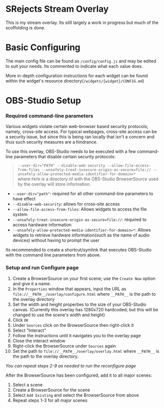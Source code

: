 # SRejects Stream Overlay  
This is my stream overlay. Its still largely a work in progress but much of
the scoffolding is done.


# Basic Configuring
The main config file can be found as `/config/config.js` and may be edited to suit
your needs. Its commented to indicate what each value does.  

More in-depth configuration instructions for each widget can be found within the
widget's resource directory(`/widgets/{widget}/CONFIG.md`)


# OBS-Studio Setup

### Required command-line parameters
Various widgets violate certain web-browser based security protocols; namely,
cross-site access. For typical webpages, cross-site access can be a security
issue, but since this is being ran locally that isn't a concern and thus such
security measures are a hindrance.  

To use this overlay, OBS-Studio needs to be executed with a few command-line
parameters that disable certain security protocols:

> `--user-dir="PATH" --disable-web-security --allow-file-access-from-files --unsafely-treat-insecure-origin-as-secure=file:// --unsafely-allow-protected-media-identifier-for-domain=*`  
> where `PATH` is a directory of with the OBS-Studio BrowserSource used by the
overlay will store information.  

* `--user-dir="path"`: required for all other command-line parameters to have effect  
* `--disable-web-security`: allows for cross-site access
* `--allow-file-access-from-files`: Allows widgets to access the file system  
* `--unsafely-treat-insecure-origin-as-secure=file://`: required to access hardware information
* `--unsafely-allow-protected-media-identifier-for-domain=*`: Allows widgets to retrieve hardware information(such as the name of audio devices) without having to prompt the user

Its recommended to create a shortcut/symlink that executes OBS-Studio with the
command line parameters from above.

### Setup and run Configure page
1. Create a BrowserSource on your first scene; use the `Create New` option and give it a name.  
2. In the `Properties` window that appears, input the URL as `file://__PATH__/overlay/configure.html` where `__PATH__` is the path to the overlay directory  
3. Set the width and height properties to the size of your OBS-Studio canvas. (Currently this overlay has 1280x720 hardcoded; but this will be changed to use the scene's width and height)
4. Click `OK`  
5. Under `Sources` click on the BrowserSource then right-click it  
6. Select "Interact"  
7. Follow the instructions until it navigates you to the overlay page  
8. Close the interact window  
9. Right-click the BrowserSource under `Sources` again  
10. Set the path to `file://__PATH__/overlay/overlay.html` where `__PATH__` is the path to the overlay directory.  

_You can repeat steps 2-9 as needed to run the reconfigure page_  

After the BrowserSource has been configured, add it to all major scenes:  
1. Select a scene  
2. Create a BrowserSource for the scene  
3. Select `Add Existing` and select the BrowserSource from above  
4. Repeat steps 1-3 for all major scenes
